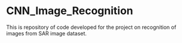 # CNN_Image_Recognition
This is repository of code developed for the project on recognition of images from SAR image dataset.
